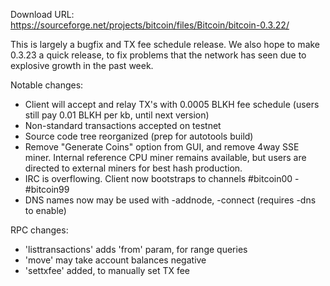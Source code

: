 Download URL: https://sourceforge.net/projects/bitcoin/files/Bitcoin/bitcoin-0.3.22/

This is largely a bugfix and TX fee schedule release.  We also hope to make 0.3.23 a quick release, to fix problems that the network has seen due to explosive growth in the past week.

Notable changes:
* Client will accept and relay TX's with 0.0005 BLKH fee schedule (users still pay 0.01 BLKH per kb, until next version)
* Non-standard transactions accepted on testnet
* Source code tree reorganized (prep for autotools build)
* Remove "Generate Coins" option from GUI, and remove 4way SSE miner.  Internal reference CPU miner remains available, but users are directed to external miners for best hash production.
* IRC is overflowing.  Client now bootstraps to channels #bitcoin00 - #bitcoin99
* DNS names now may be used with -addnode, -connect (requires -dns to enable)

RPC changes:
* 'listtransactions' adds 'from' param, for range queries
* 'move' may take account balances negative
* 'settxfee' added, to manually set TX fee
